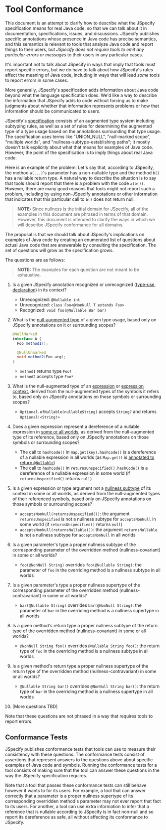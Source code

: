 # Tool Conformance

This document is an attempt to clarify how to describe what the JSpecify
specification means for real Java code, so that we can talk about it in
documentation, specifications, issues, and discussions. JSpecify publishes
specific annotations whose presence in Java code has precise semantics, and this
semantics is relevant to tools that analyze Java code and report things to their
users, but *JSpecify does not require tools to emit any particular errors or
messages* to their users in any particular cases.

It's important not to talk about JSpecify in ways that imply that tools must
report specific errors, but we do have to talk about how JSpecify's rules affect
the meaning of Java code, including in ways that will lead *some* tools to
report errors in some cases.

More generally, JSpecify's specification adds information about Java code beyond
what the language specification does. We'd like a way to describe the
information that JSpecify adds to code without forcing us to make judgments
about whether that information represents problems or how that information
should be communicated to users.

JSpecify's [specification](spec) consists of an augmented type system including
subtyping rules, as well as a set of rules for determining the augmented type of
a type usage based on the annotations surrounding that type usage. The
specification uses terms like "UNION_NULL", "null-marked scope", "multiple
worlds", and "nullness-subtype-establishing paths"; it mostly doesn't talk
explicitly about what that means for examples of Java code. However, the point
of the specification is to imply things about real Java code.

Here is an example of the problem: Let's say that, according to JSpecify, the
method `a(...)`'s parameter has a non-nullable type and the method `b()` has a
nullable return type. A natural way to describe the situation is to say that
tools should report that there is a problem with the code `a(b())`. However,
there are many good reasons that tools might not report such a problem,
including by using non-JSpecify annotations or other information that indicates
that this particular call to `b()` does not return null.

> **NOTE:** Since nullness is the initial domain for JSpecify, all of the
> examples in this document are phrased in terms of that domain. However, this
> document is intended to clarify the ways in which we will describe JSpecify
> conformance for all domains.

The proposal is that we should talk about JSpecify's implications on examples of
Java code by creating an enumerated list of questions about actual Java code
that are answerable by consulting the specification. The set of questions will
grow as the specification grows.

The questions are as follows:

> **NOTE:** The examples for each question are not meant to be exhaustive.

1.  Is a given JSpecify annotation recognized or unrecognized
    ([type-use][spec-locations], [declaration][spec-locations]) in its context?

    *   Unrecognized: `@Nullable int`
    *   Unrecognized: `class Foo<@NonNull T extends Foo>`
    *   Recognized: `void foo(@Nullable Bar bar)`

1.  What is the [null-augmented type][spec-locations] of a given type usage,
    based only on JSpecify annotations on it or surrounding scopes?

    ```java
    @NullMarked
    interface A {
      Foo method1();

      @NullUnmarked
      void method2(Foo arg);
    }
    ```

    *   `method1` returns type `Foo!`
    *   `method2` accepts type `Foo*`

1.  What is the null-augmented type of an [expression] or [expression context],
    derived from the null-augmented types of the symbols it refers to, based
    only on JSpecify annotations on those symbols or surrounding scopes?

    *   `Optional.ofNullable(nullableString)` accepts `String?` and returns
        `Optional!<String!>`

1.  Does a given expression represent a dereference of a nullable expression in
    [some or all worlds](spec#multiple-worlds), as derived from the
    null-augmented type of its reference, based only on JSpecify annotations on
    those symbols or surrounding scopes?

    *   The call to `hashCode()` in `map.get(key).hashCode()` is a dereference
        of a nullable expression in all worlds (as `Map.get()` is
        [annotated to return `@Nullable`][Map.get])
    *   The call to `hashCode()` in `returnsUnspecified().hashCode()` is a
        dereference of a nullable expression in some world (if
        `returnsUnspecified()` returns `null`)

1.  Is a given expression or type argument not a
    [nullness subtype](spec#nullness-subtyping) of its context in some or all
    worlds, as derived from the null-augmented types of their referenced
    symbols, based only on JSpecify annotations on those symbols or surrounding
    scopes?

    *   `acceptsNonNull(returnsUnspecified())`: the argument
        `returnsUnspecified` is not a nullness subtype for `acceptsNonNull` in
        some world (if `returnsUnspecified()` returns `null`)
    *   `acceptsNonNull(returnsNullable())`: the argument `returnsNullable` is
        not a nullness subtype for `acceptsNonNull` in all worlds

1.  Is a given parameter's type a proper nullness subtype of the corresponding
    parameter of the overridden method (nullness-covariant) in some or all
    worlds?

    *   `foo(@NonNull String)` overrides `foo(@Nullable String)`: the parameter
        of `foo` in the overriding method is a nullness subtype in all worlds

1.  Is a given parameter's type a proper nullness supertype of the corresponding
    parameter of the overridden method (nullness-contravariant) in some or all
    worlds?

    *   `bar(@Nullable String)` overrides `bar(@NonNull String)`: the parameter
        of `bar` in the overriding method is a nullness supertype in all worlds

1.  Is a given method's return type a proper nullness subtype of the return type
    of the overridden method (nullness-covariant) in some or all worlds?

    *   `@NonNull String foo()` overrides `@Nullable String foo()`: the return
        type of `foo` in the overriding method is a nullness subtype in all
        worlds

1.  Is a given method's return type a proper nullness supertype of the return
    type of the overridden method (nullness-contravariant) in some or all
    worlds?

    *   `@Nullable String bar()` overrides `@NonNull String bar()`: the return
        type of `bar` in the overriding method is a nullness supertype in all
        worlds

1.  [More questions TBD]

Note that these questions are not phrased in a way that requires tools to report
errors.

## Conformance Tests

JSpecify publishes conformance tests that tools can use to measure their
consistency with these questions. The conformance tests consist of assertions
that represent answers to the questions above about specific examples of Java
code and symbols. Running the conformance tests for a tool consists of making
sure that the tool can answer these questions in the way the JSpecify
specification requires.

Note that a tool that passes these conformance tests can still behave however it
wants to for its users. For example, a tool that can answer correctly that a
parameter is a proper nullness supertype of its corresponding overridden
method's parameter may not ever report that fact to its users. For another, a
tool can use extra information to infer that a reference that is nullable
according to JSpecify is in fact non-null and so report its dereference as safe,
all without affecting its conformance to JSpecify.

[expression context]: https://docs.google.com/document/d/1nbTnJ0-HubLnQPKSjK5CDZyoe6Al64vdlkoJxaYX9XY/preview?resourcekey=0-ADjPZnp8LN3dRX_ptjlagw&tab=t.0#bookmark=kix.w6xfjhkftb9r
[expression]: https://docs.google.com/document/d/1nbTnJ0-HubLnQPKSjK5CDZyoe6Al64vdlkoJxaYX9XY/preview?resourcekey=0-ADjPZnp8LN3dRX_ptjlagw&tab=t.0#bookmark=kix.2r97mw74ac6r
[Map.get]: https://github.com/jspecify/jdk/blob/b7435cff373c527aad82a062c5605f6f9c1bb0de/src/java.base/share/classes/java/util/Map.java#L255
[spec-locations]: spec#recognized-locations-for-declaration-annotations
